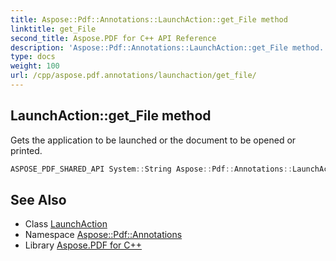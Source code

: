 ```yaml
---
title: Aspose::Pdf::Annotations::LaunchAction::get_File method
linktitle: get_File
second_title: Aspose.PDF for C++ API Reference
description: 'Aspose::Pdf::Annotations::LaunchAction::get_File method. Gets the application to be launched or the document to be opened or printed in C++.'
type: docs
weight: 100
url: /cpp/aspose.pdf.annotations/launchaction/get_file/
---
```

## LaunchAction::get_File method


Gets the application to be launched or the document to be opened or printed.

```cpp
ASPOSE_PDF_SHARED_API System::String Aspose::Pdf::Annotations::LaunchAction::get_File()
```

## See Also

* Class [LaunchAction](../)
* Namespace [Aspose::Pdf::Annotations](../../)
* Library [Aspose.PDF for C++](../../../)
